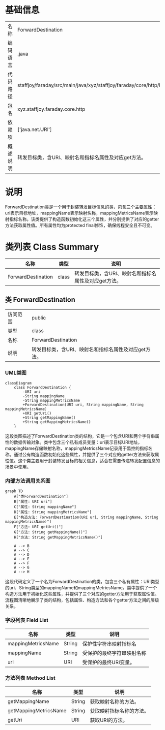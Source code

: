 # 基础信息

|      |      |
|------|------|
| 名称 | ForwardDestination |
| 编码语言 | .java |
| 代码路径 | staffjoy/faraday/src/main/java/xyz/staffjoy/faraday/core/http/ForwardDestination.java |
| 包名 | xyz.staffjoy.faraday.core.http |
| 依赖项 | ['java.net.URI'] |
| 概述说明 | 转发目标类，含URI、映射名和指标名属性及对应get方法。 |

# 说明

ForwardDestination类是一个用于封装转发目标信息的类，包含三个主要属性：uri表示目标地址，mappingName表示映射名称，mappingMetricsName表示映射指标名称。该类提供了构造函数初始化这三个属性，并分别提供了对应的getter方法获取属性值。所有属性均为protected final修饰，确保线程安全且不可变。

# 类列表 Class Summary

| 名称   | 类型  | 说明 |
|-------|------|-------------|
| ForwardDestination | class | 转发目标类，含URI、映射名和指标名属性及对应get方法。 |



## 类 ForwardDestination

|      |      |
|------|------|
| 访问范围 | public |
| 类型 | class |
| 名称 | ForwardDestination |
| 说明 | 转发目标类，含URI、映射名和指标名属性及对应get方法。 |


### UML类图

```mermaid
classDiagram
    class ForwardDestination {
        -URI uri
        -String mappingName
        -String mappingMetricsName
        +ForwardDestination(URI uri, String mappingName, String mappingMetricsName)
        +URI getUri()
        +String getMappingName()
        +String getMappingMetricsName()
    }
```

这段类图描述了ForwardDestination类的结构，它是一个包含URI和两个字符串属性的数据传输对象。类中包含三个私有成员变量：uri表示目标URI地址，mappingName存储映射名称，mappingMetricsName记录用于监控的指标名称。通过公有构造函数初始化这些属性，并提供了三个对应的getter方法来获取属性值。这个类主要用于封装转发目标的相关信息，适合在需要传递转发配置信息的场景中使用。


### 内部方法调用关系图

```mermaid
graph TD
    A["类ForwardDestination"]
    B["属性: URI uri"]
    C["属性: String mappingName"]
    D["属性: String mappingMetricsName"]
    E["构造方法: ForwardDestination(URI uri, String mappingName, String mappingMetricsName)"]
    F["方法: URI getUri()"]
    G["方法: String getMappingName()"]
    H["方法: String getMappingMetricsName()"]

    A --> B
    A --> C
    A --> D
    A --> E
    A --> F
    A --> G
    A --> H
```

这段代码定义了一个名为ForwardDestination的类，包含三个私有属性：URI类型的uri、String类型的mappingName和mappingMetricsName。类中提供了一个构造方法用于初始化这些属性，并提供了三个对应的getter方法用于获取属性值。流程图清晰地展示了类的结构，包括属性、构造方法和各个getter方法之间的层级关系。

### 字段列表 Field List

| 名称  | 类型  | 说明 |
|-------|-------|------|
| mappingMetricsName | String | 保护性字符串映射指标名 |
| mappingName | String | 受保护的最终字符串映射名称 |
| uri | URI | 受保护的最终URI变量。 |

### 方法列表 Method List

| 名称  | 类型  | 说明 |
|-------|-------|------|
| getMappingName | String | 获取映射名称的方法。 |
| getMappingMetricsName | String | 获取映射指标名称的方法。 |
| getUri | URI | 获取URI的方法。 |





